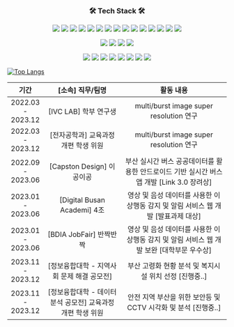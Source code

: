 
<h3 align="center"><b>🛠 Tech Stack 🛠</b></h3>
<p align="center">
<img src="https://img.shields.io/badge/Anaconda-44A833?style=flat-square&logo=Anaconda&logoColor=white"/>
<img src="https://img.shields.io/badge/Android-3DDC84?style=flat-square&logo=android&logoColor=white"/>
<img src="https://img.shields.io/badge/Android Studio-3DDC84?style=flat-square&logo=Android Studio&logoColor=white"/>
 <img src="https://img.shields.io/badge/Visual Studio-5C2D91?style=flat-square&logo=Visual Studio&logoColor=white"/>
<img src="https://img.shields.io/badge/Visual Studio Code-007ACC?style=flat-square&logo=Visual Studio Code&logoColor=white"/>
<img src="https://img.shields.io/badge/Bootstrapap-7952B3?style=flat-square&logo=bootstrap&logoColor=white"/>
<img src="https://img.shields.io/badge/CSS-1572B6?style=flat-square&logo=css3&logoColor=white"/>
 
<img src="https://img.shields.io/badge/C++-00599C?style=flat-square&logo=C%2B%2B&logoColor=white"/>
<img src="https://img.shields.io/badge/django-092E20?style=flat-square&logo=django&logoColor=white"/>
<img src="https://img.shields.io/badge/Firebase-FFCA28?style=flat-square&logo=firebase&logoColor=black"/>
<img src="https://img.shields.io/badge/Flask-000000?style=flat-square&logo=flask&logoColor=white"/>
<img src="https://img.shields.io/badge/Git-F05032?style=flat-square&logo=git&logoColor=white"/>
<img src="https://img.shields.io/badge/GitHub-181717?style=flat-square&logo=GitHub&logoColor=white"/>
<img src="https://img.shields.io/badge/Google Colab-F9AB00?style=flat-square&logo=Google Colab&logoColor=white"/>
<img src="https://img.shields.io/badge/HTML-E34F26?style=flat-square&logo=html5&logoColor=white"/> </p>
<p align="center">
<img src="https://img.shields.io/badge/java-007396?style=flat-square&logo=java&logoColor=white"/>
 <img src="https://img.shields.io/badge/Python-3776AB?style=flat-square&logo=Python&logoColor=white"/>
 <img src="https://img.shields.io/badge/JavaScript-F7DF1E?style=flat-square&logo=javascript&logoColor=black"/>
 <img src="https://img.shields.io/badge/C-A8B9CC?style=flat-square&logo=C&logoColor=white"/>
</p>

 <p align="center">
<img src="https://img.shields.io/badge/Linux-FCC624?style=flat-square&logo=linux&logoColor=black"/>
<img src="https://img.shields.io/badge/MySQL-4479A1?style=flat-square&logo=MySQL&logoColor=white"/>
<img src="https://img.shields.io/badge/ORACLE-F80000?style=flat-square&logo=oracle&logoColor=white"/>
<img src="https://img.shields.io/badge/PHP-777BB4?style=flat-square&logo=php&logoColor=white"/>
<img src="https://img.shields.io/badge/PyCharm-000000?style=flat-square&logo=PyCharm&logoColor=white"/>

<img src="https://img.shields.io/badge/React-61DAFB?style=flat-square&logo=React&logoColor=black"/>
<img src="https://img.shields.io/badge/Tailwind CSS-06B6D4?style=flat-square&logo=Tailwind CSS&logoColor=white"/>
<img src="https://img.shields.io/badge/Ubuntu-E95420?style=flat-square&logo=Ubuntu&logoColor=white"/>

</p>

[![Top Langs](https://github-readme-stats.vercel.app/api/top-langs/?username=thstnwl&layout=compact)](https://github.com/thstnwl/github-readme-stats)

| 기간 | [소속] 직무/팀명 | 활동 내용 |
| :------: | :---: | :---: |
| 2022.03 <br> - <br> 2023.12 | [IVC LAB] 학부 연구생 | multi/burst image super resolution 연구 |
| 2022.03 <br> - <br> 2023.12 | [전자공학과] 교육과정 개편 학생 위원 | multi/burst image super resolution 연구 |
| 2022.09 <br> - <br> 2023.06 | [Capston Design] 이공이공 | 부산 실시간 버스 공공데이터를 활용한 안드로이드 기반 실시간 버스앱 개발 [Link 3.0 장려상] |
| 2023.01 <br> - <br> 2023.06 | [Digital Busan Academi] 4조 | 영상 및 음성 데이터를 사용한 이상행동 감지 및 알림 서비스 웹 개발 [발표과제 대상] |
| 2023.01 <br> - <br> 2023.06 | [BDIA JobFair] 반짝반짝 | 영상 및 음성 데이터를 사용한 이상행동 감지 및 알림 서비스 웹 개발 보완 [대학부문 우수상] |
| 2023.11 <br> - <br> 2023.12 | [정보융합대학 - 지역사회 문제 해결 공모전] | 부산 고령화 현황 분석 및 복지시설 위치 선정 [진행중..] |
| 2023.11 <br> - <br> 2023.12 | [정보융합대학 - 데이터 분석 공모전] 교육과정 개편 학생 위원 | 안전 지역 부산을 위한 보안등 및 CCTV 시각화 및 분석 [진행중..] |
